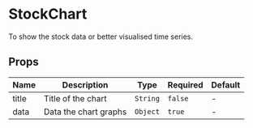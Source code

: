 # StockChart

To show the stock data or better visualised time series.

## Props

<!-- @vuese:StockChart:props:start -->
|Name|Description|Type|Required|Default|
|---|---|---|---|---|
|title|Title of the chart|`String`|`false`|-|
|data|Data the chart graphs|`Object`|`true`|-|

<!-- @vuese:StockChart:props:end -->


